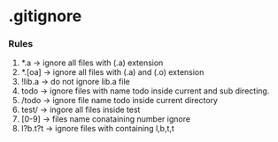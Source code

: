 # .gitignore

### Rules
1. *.a -> ignore all files with (.a) extension
2. *.[oa] -> ignore all files with (.a) and (.o) extension
3. !lib.a -> do not ignore lib.a file
4. todo ->   ignore  files with name todo inside current and sub directing.
5. /todo -> ignore file name todo inside current directory
6. test/ -> ingore all files inside test
7. [0-9] -> files name conataining number ignore
9. l?b.t?t -> ignore files with containing l,b,t,t 